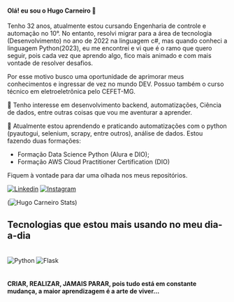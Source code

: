   #### Olá! eu sou o Hugo Carneiro 👋 
Tenho 32 anos, atualmente estou cursando Engenharia de controle e automação no 10°. 
No entanto, resolvi migrar para a área de tecnologia (Desenvolvimento) no ano de 2022 na linguagem c#, mas quando conheci a linguagem Python(2023), eu me encontrei e vi que é o ramo que quero seguir, pois cada vez que aprendo algo, fico mais animado e com mais vontade de resolver desafios.

Por esse motivo busco uma oportunidade de aprimorar meus conhecimentos e ingressar de vez no mundo DEV.
Possuo também o curso técnico em eletroeletrônica pelo CEFET-MG.

👀  Tenho interesse em desenvolvimento backend, automatizações, Ciência de dados, entre outras coisas que vou me aventurar a aprender.

🌱 Atualmente estou aprendendo e praticando automatizações com o python (pyautogui, selenium, scrapy, entre outros), análise de dados.
Estou fazendo duas formações: 
  - Formação Data Science Python (Alura e DIO);
  - Formação AWS Cloud Practitioner Certification (DIO)

Fiquem à vontade para dar uma olhada nos meus repositórios.

[![Linkedin](https://img.shields.io/badge/LinkedIn-0077B5?style=for-the-badge&logo=linkedin&logoColor=white)](https://www.linkedin.com/in/hugocarneiro21/) 
[![Instagram](https://img.shields.io/badge/Instagram-E4405F?style=for-the-badge&logo=instagram&logoColor=white)](https://instagram.com/hugocarneirofx)

(![Hugo Carneiro Stats ](https://github-readme-stats.vercel.app/api?username=hugocarneiro21&show_icons=true&theme=dracula))

## Tecnologias que estou mais usando no meu dia-a-dia

<div style="display: inline_block"><br/>
    <img align="center" alt="Python" src="https://img.shields.io/badge/Python-14354C?style=for-the-badge&logo=python&logoColor=white" />
    <img align="center" alt="Flask" src="https://img.shields.io/badge/Flask-000000?style=for-the-badge&logo=flask&logoColor=white" />
</div></br>

#### CRIAR, REALIZAR, JAMAIS PARAR, pois tudo está em constante mudança, a maior aprendizagem é a arte de viver... 
